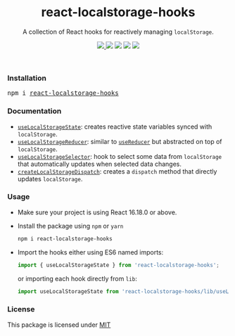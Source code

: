 <div align="center">
  <h1>
    react-localstorage-hooks
  </h1>
  <p>
    A collection of React hooks for reactively managing <code>localStorage</code>.
  </p>
  <p>
    <a href="https://www.npmjs.com/package/react-localstorage-hooks">
      <img src="https://badgen.net/npm/v/react-localstorage-hooks" />
    </a>
    <img src="https://badgen.net/bundlephobia/min/react-localstorage-hooks" />
    <img src="https://badgen.net/bundlephobia/minzip/react-localstorage-hooks?label=gzipped%20size" />
    <img src="https://badgen.net/npm/types/react-localstorage-hooks" />
    <img src="https://badgen.net/bundlephobia/tree-shaking/react-localstorage-hooks" />
  </p>
  <br />
</div>


### Installation
<pre>
npm i <a href="https://www.npmjs.com/package/react-localstorage-hooks">react-localstorage-hooks</a>
</pre>


### Documentation
- [`useLocalStorageState`](./src/useLocalStorageState/): creates reactive state variables synced with `localStorage`.
- [`useLocalStorageReducer`](./src/useLocalStorageReducer/): similar to [`useReducer`](https://reactjs.org/docs/hooks-reference.html#usereducer) but abstracted on top of `localStorage`.
- [`useLocalStorageSelector`](./src/useLocalStorageSelector/): hook to select some data from `localStorage` that automatically updates when selected data changes.
- [`createLocalStorageDispatch`](./src/createLocalStorageDispatch/): creates a `dispatch` method that directly updates `localStorage`.

### Usage
- Make sure your project is using React 16.18.0 or above.

- Install the package using `npm` or `yarn`  
  ```bash
  npm i react-localstorage-hooks
  ```

- Import the hooks either using ES6 named imports:  
  ```js
  import { useLocalStorageState } from 'react-localstorage-hooks';
  ```  
  or importing each hook directly from `lib`:
  ```js
  import useLocalStorageState from 'react-localstorage-hooks/lib/useLocalStorageState/useLocalStorageState';
  ```
  
### License
This package is licensed under [MIT](./LICENSE)
